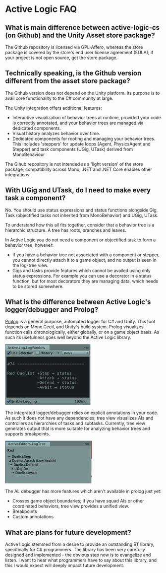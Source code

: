 # Active Logic FAQ

## What is main difference between active-logic-cs (on Github) and the Unity Asset store package?

The Github repository is licensed via GPL-Affero, whereas the store package is covered by the store's end user license agreement (EULA); if your project is not open source, get the store package.

## Technically speaking, is the Github version different from the asset store package?

The Github version does not depend on the Unity platform. Its purpose is to avail core functionality to the C# community at large.

The Unity integration offers additional features:

- Interactive visualization of behavior trees at runtime, provided your code is correctly annotated, and your behavior trees are managed via dedicated components.
- Visual history analyzes behavior over time.
- Dedicated components for rooting and managing your behavior trees. This includes 'steppers' for update loops (Agent, PhysicsAgent and Stepper) and task components (UGig, UTask) derived from MonoBehaviour

The Gihub repository is not intended as a 'light version' of the store package; compatibility across Mono, .NET and .NET Core enables other integrations.

## With UGig and UTask, do I need to make every task a component?

No. You should use status expressions and status functions alongside Gig, Task (objectified tasks not inherited from MonoBehavior) and UGig, UTask.

To understand how this all fits together, consider that a behavior tree is a hierarchic structure. A tree has roots, branches and leaves.

In Active Logic you do not need a component or objectified task to form a behavior tree, however:
- If you have a behavior tree not associated with a component or stepper, you cannot directly attach it to a game object, and no output is seen in the log-tree view.
- Gigs and tasks provide features which cannot be availed using only status expressions. For example you can use a decorator in a status function, but for most decorators they are managing data, which needs to be stored somewhere.

## What is the difference between Active Logic's logger/debugger and Prolog?

[Prolog](https://github.com/active-logic/prolog) is a general purpose, automated logger for C# and Unity. This tool depends on Mono.Cecil, and Unity's build system. Prolog visualizes function calls chronologically, either globally, or on a game object basis. As such its usefulness goes well beyond the Active Logic library.

![Prolog output](Images/prologOutput.png)

The integrated logger/debugger relies on explicit annotations in your code. As such it does not have any dependencies; tree view visualizes AIs and controllers as hierarchies of tasks and subtasks. Currently, tree view generates output that is more suitable for analyzing behavior trees and supports breakpoints.

![Active Logic logger output](Images/activeLogicTreeView.png)

The AL debugger has more features which aren't available in prolog just yet:

- Crosses game object boundaries; if you have squad AIs or other coordinated behaviors, tree view provides a unified view.
- Breakpoints
- Custom annotations

## What are plans for future development?

Active Logic stemmed from a desire to provide an outstanding BT library, specifically for C# programmers. The library has been very carefully designed and implemented - the obvious step now is to evangelize and listen. I want to hear what programmers have to say about this library, and this I would expect will deeply impact future development.
